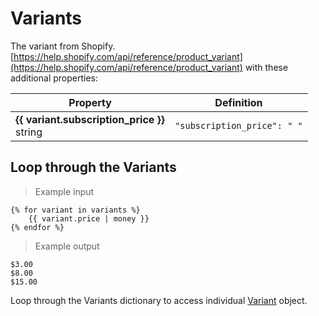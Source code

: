 # Variants
The variant from Shopify. [https://help.shopify.com/api/reference/product_variant](https://help.shopify.com/api/reference/product_variant) with these additional properties:

Property | Definition
--------- | -------
<b>{{ variant.subscription_price }}</b> <br> string| `"subscription_price": " "`<br> 

## Loop through the Variants

> Example input

```liquid
{% for variant in variants %}
	{{ variant.price | money }}
{% endfor %}
```

> Example output

```
$3.00
$8.00
$15.00
```

Loop through the Variants dictionary to access individual [Variant](Theme-Objects%3A-Variant) object.